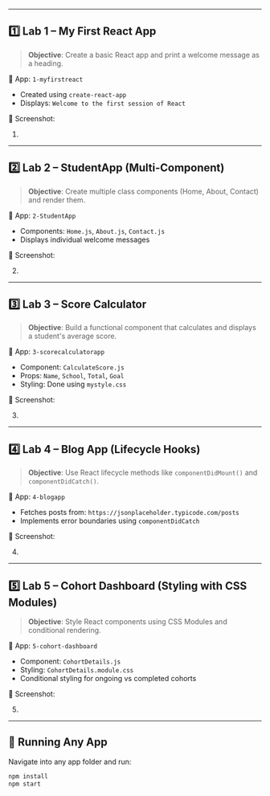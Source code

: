 
---

## 1️⃣ Lab 1 – My First React App

> **Objective**: Create a basic React app and print a welcome message as a heading.

📄 App: `1-myfirstreact`

- Created using `create-react-app`
- Displays: `Welcome to the first session of React`

📸 Screenshot:

1.

---

## 2️⃣ Lab 2 – StudentApp (Multi-Component)

> **Objective**: Create multiple class components (Home, About, Contact) and render them.

📄 App: `2-StudentApp`

- Components: `Home.js`, `About.js`, `Contact.js`
- Displays individual welcome messages

📸 Screenshot:

2.

---

## 3️⃣ Lab 3 – Score Calculator

> **Objective**: Build a functional component that calculates and displays a student's average score.

📄 App: `3-scorecalculatorapp`

- Component: `CalculateScore.js`
- Props: `Name`, `School`, `Total`, `Goal`
- Styling: Done using `mystyle.css`

📸 Screenshot:

3.

---

## 4️⃣ Lab 4 – Blog App (Lifecycle Hooks)

> **Objective**: Use React lifecycle methods like `componentDidMount()` and `componentDidCatch()`.

📄 App: `4-blogapp`

- Fetches posts from: `https://jsonplaceholder.typicode.com/posts`
- Implements error boundaries using `componentDidCatch`

📸 Screenshot:

4.

---

## 5️⃣ Lab 5 – Cohort Dashboard (Styling with CSS Modules)

> **Objective**: Style React components using CSS Modules and conditional rendering.

📄 App: `5-cohort-dashboard`

- Component: `CohortDetails.js`
- Styling: `CohortDetails.module.css`
- Conditional styling for ongoing vs completed cohorts

📸 Screenshot:

5.

---

## 🚀 Running Any App

Navigate into any app folder and run:

```bash
npm install
npm start

